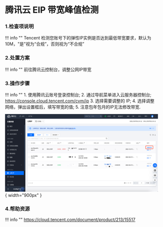# 腾讯云 EIP 带宽峰值检测

### 1.检查项说明
!!! info ""
    Tencent 检测您账号下的弹性IP实例是否达到最低带宽要求，默认为 10M，"是"视为“合规”，否则视为“不合规”

### 2.处置方案
!!! info ""
    前往腾讯云控制台，调整公网IP带宽

### 3.操作步骤
!!! info ""
    1. 使用腾讯云账号登录控制台;
    2. 通过导航菜单进入云服务器控制台; https://console.cloud.tencent.com/cvm/ip
    3. 选择需要调整的 IP;
    4. 选择调整网络，弹出设置框后，填写带宽的值;
    5. 注意包年包月的IP无法修改带宽.

![处置方案](../../img/suggest/tencent/eip-setting.png){ width="900px" }

### 4.帮助资源
!!! info ""
    https://cloud.tencent.com/document/product/213/15517
    